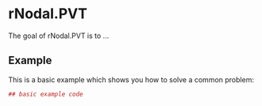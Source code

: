
<!-- README.md is generated from README.Rmd. Please edit that file -->
rNodal.PVT
==========

The goal of rNodal.PVT is to ...

Example
-------

This is a basic example which shows you how to solve a common problem:

``` r
## basic example code
```
